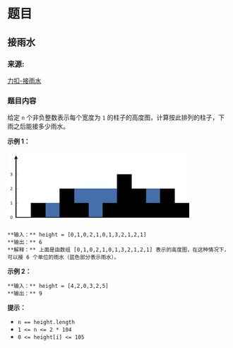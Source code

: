 # 题目

## 接雨水

### 来源:

[力扣-接雨水](https://leetcode-cn.com/problems/trapping-rain-water)

### 题目内容

给定 `n` 个非负整数表示每个宽度为 `1` 的柱子的高度图，计算按此排列的柱子，下雨之后能接多少雨水。



**示例 1：**

![](./rainwatertrap.png)

    
    
    **输入：** height = [0,1,0,2,1,0,1,3,2,1,2,1]
    **输出：** 6
    **解释：** 上面是由数组 [0,1,0,2,1,0,1,3,2,1,2,1] 表示的高度图，在这种情况下，可以接 6 个单位的雨水（蓝色部分表示雨水）。 
    

**示例 2：**

    
    
    **输入：** height = [4,2,0,3,2,5]
    **输出：** 9
    



**提示：**

  * `n == height.length`
  * `1 <= n <= 2 * 104`
  * `0 <= height[i] <= 105`

